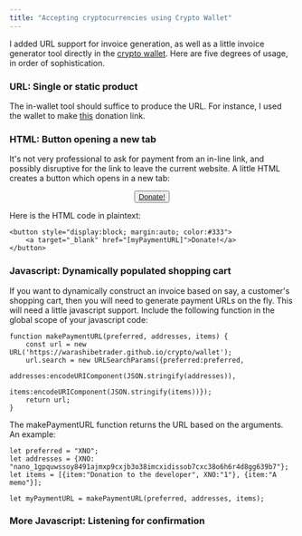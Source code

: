 ```yaml
---
title: "Accepting cryptocurrencies using Crypto Wallet"
---
```


I added URL support for invoice generation, as well as a little invoice generator tool directly in the [crypto wallet](https://warashibetrader.github.io/crypto/wallet). Here are five degrees of usage, in order of sophistication.

### URL: Single or static product

The in-wallet tool should suffice to produce the URL. For instance, I used the wallet to make [this](https://warashibetrader.github.io/crypto/wallet?preferred=XNO&addresses=%257B%2522XNO%2522%253A%2522nano_1gpquwssoy8491ajmxp9cxjb3o38imcxidissob7cxc38o6h6r4d8gg639b7%2522%257D&items=%255B%257B%2522item%2522%253A%2522Donation%2520to%2520the%2520developer%2522%252C%2522XNO%2522%253A%25221%2522%257D%252C%257B%2522item%2522%253A%2522A%2520memo%2522%252C%2522XNO%2522%253A%2522%2522%257D%255D) donation link.




### HTML: Button opening a new tab

It's not very professional to ask for payment from an in-line link, and possibly disruptive for the link to leave the current website. A little HTML creates a button which opens in a new tab:

<button style="display:block; margin:auto; color:#333"><a target="_blank" href="https://warashibetrader.github.io/crypto/wallet?preferred=XNO&addresses=%257B%2522XNO%2522%253A%2522nano_1gpquwssoy8491ajmxp9cxjb3o38imcxidissob7cxc38o6h6r4d8gg639b7%2522%257D&items=%255B%257B%2522item%2522%253A%2522Donation%2520to%2520the%2520developer%2522%252C%2522XNO%2522%253A%25221%2522%257D%252C%257B%2522item%2522%253A%2522A%2520memo%2522%252C%2522XNO%2522%253A%2522%2522%257D%255D">Donate!</a></button>

Here is the HTML code in plaintext:

    <button style="display:block; margin:auto; color:#333">
        <a target="_blank" href="[myPaymentURL]">Donate!</a>
    </button>


### Javascript: Dynamically populated shopping cart

If you want to dynamically construct an invoice based on say, a customer's shopping cart, then you will need to generate payment URLs on the fly. This will need a little javascript support. Include the following function in the global scope of your javascript code:

    function makePaymentURL(preferred, addresses, items) {
        const url = new URL('https://warashibetrader.github.io/crypto/wallet');
        url.search = new URLSearchParams({preferred:preferred, 
                                          addresses:encodeURIComponent(JSON.stringify(addresses)), 
                                          items:encodeURIComponent(JSON.stringify(items))});
        return url;
    }

The makePaymentURL function returns the URL based on the arguments. An example:

	let preferred = "XNO";
	let addresses = {XNO: "nano_1gpquwssoy8491ajmxp9cxjb3o38imcxidissob7cxc38o6h6r4d8gg639b7"};
	let items = [{item:"Donation to the developer", XNO:"1"}, {item:"A memo"}];     

    let myPaymentURL = makePaymentURL(preferred, addresses, items);
    
    
### More Javascript: Listening for confirmation
       
